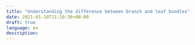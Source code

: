 ```yaml
---
title: "Understanding the difference between branch and leaf bundles"
date: 2021-01-10T11:10:36+08:00
draft: true
language: en
description: 
---
```






